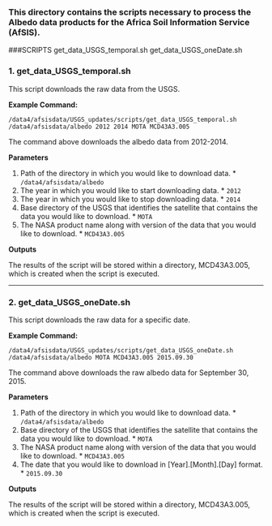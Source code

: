 ### This directory contains the scripts necessary to process the Albedo data products for the Africa Soil Information Service (AfSIS).

###SCRIPTS
get_data_USGS_temporal.sh
get_data_USGS_oneDate.sh

### 1. **get_data_USGS_temporal.sh**

This script downloads the raw data from the USGS.

**Example Command:**

```
/data4/afsisdata/USGS_updates/scripts/get_data_USGS_temporal.sh /data4/afsisdata/albedo 2012 2014 MOTA MCD43A3.005
```

The command above downloads the albedo data from 2012-2014.

**Parameters**
  1. Path of the directory in which you would like to download data.
  	* ``/data4/afsisdata/albedo``
  2. The year in which you would like to start downloading data.
  	* ``2012``
  3. The year in which you would like to stop downloading data.
  	* ``2014`` 
  4. Base directory of the USGS that identifies the satellite that contains the data you would like to download.
  	* ``MOTA``
  5. The NASA product name along with version of the data that you would like to download.
  	* ``MCD43A3.005``

**Outputs**

The results of the script will be stored within a directory, MCD43A3.005, which is created when the script is executed.

---
### 2. **get_data_USGS_oneDate.sh**

This script downloads the raw data for a specific date.

**Example Command:**

```
/data4/afsisdata/USGS_updates/scripts/get_data_USGS_oneDate.sh /data4/afsisdata/albedo MOTA MCD43A3.005 2015.09.30
```

The command above downloads the raw albedo data for September 30, 2015.

**Parameters**
  1. Path of the directory in which you would like to download data.
  	* ``/data4/afsisdata/albedo``
  2. Base directory of the USGS that identifies the satellite that contains the data you would like to download.
  	* ``MOTA``
  3. The NASA product name along with version of the data that you would like to download.
  	* ``MCD43A3.005``
  4. The date that you would like to download in [Year].[Month].[Day] format.
  	* ``2015.09.30``

**Outputs**

The results of the script will be stored within a directory, MCD43A3.005, which is created when the script is executed.